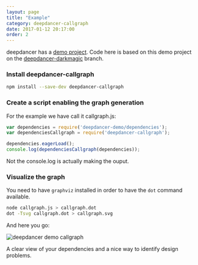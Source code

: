 ```yaml
---
layout: page
title: "Example"
category: deepdancer-callgraph
date: 2017-01-12 20:17:00
order: 2
---
```


deepdancer has a
[demo project](https://github.com/deepdancer/deepdancer-demo). Code here is
based on this demo project on the
[deepdancer-darkmagic](https://github.com/deepdancer/deepdancer-demo/tree/deepdancer-darkmagic)
branch.

### Install deepdancer-callgraph

```bash
npm install --save-dev deepdancer-callgraph
```

### Create a script enabling the graph generation

For the example we have call it callgraph.js:

```js
var dependencies = require('deepdancer-demo/dependencies');
var dependenciesCallgraph = require('deepdancer-callgraph');

dependencies.eagerLoad();
console.log(dependenciesCallgraph(dependencies));
```

Not the console.log is actually making the ouput.

### Visualize the graph

You need to have `graphviz` installed in order to have the `dot` command
available.

```bash
node callgraph.js > callgraph.dot
dot -Tsvg callgraph.dot > callgraph.svg
```

And here you go:

<div class="callgraph-container">
    <img class="callgraph" src="/deepdancer-documentation/res/deepdancer-demo-callgraph.svg" alt="deepdancer demo callgraph">
</div>

A clear view of your dependencies and a nice way to identify design problems.